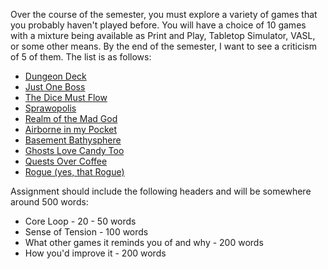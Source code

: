 Over the course of the semester, you must explore a variety of games that you probably haven't played before. You will have a choice of 10 games with a mixture being available as Print and Play, Tabletop Simulator, VASL, or some other means. By the end of the semester, I want to see a criticism of 5 of them. The list is as follows: 

* [Dungeon Deck](https://github.com/dragonsploder/DungeonDeck)
* [Just One Boss](https://www.lexaloffle.com/bbs/?pid=49234)
* [The Dice Must Flow](https://boardgamegeek.com/boardgame/173486/dune-the-dice-game)
* [Sprawopolis](https://buttonshygames.com/products/sprawlopolis-print-play}{Sprawopolis)
* [Realm of the Mad God](https://store.steampowered.com/app/200210/Realm_of_the_Mad_God_Exalt/)
* [Airborne in my Pocket](https://boardgamegeek.com/boardgame/42651/airborne-in-my-pocket)
* [Basement Bathysphere](https://boardgamegeek.com/boardgame/255360/bargain-basement-bathysphere)
* [Ghosts Love Candy Too](https://boardgamegeek.com/boardgame/349242/ghosts-love-candy-too)
* [Quests Over Coffee](https://boardgamegeek.com/boardgame/367030/quests-over-coffee)
* [Rogue (yes, that Rogue)](https://playclassic.games/games/role-playing-dos-games-online/play-rogue-online/play/)

Assignment should include the following headers and will be somewhere around 500 words: 
* Core Loop - 20 - 50 words
* Sense of Tension - 100 words
* What other games it reminds you of and why - 200 words
* How you'd improve it - 200 words

